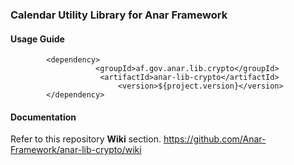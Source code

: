 ### Calendar Utility Library for Anar Framework

#### Usage Guide

```
		<dependency>
	               <groupId>af.gov.anar.lib.crypto</groupId>
	                <artifactId>anar-lib-crypto</artifactId>
                        <version>${project.version}</version>
		</dependency>

```


#### Documentation

Refer to this repository **Wiki** section.
https://github.com/Anar-Framework/anar-lib-crypto/wiki